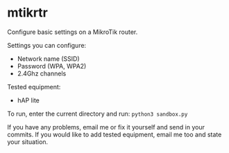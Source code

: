 # mtikrtr
Configure basic settings on a MikroTik router.

Settings you can configure:
  * Network name (SSID)
  * Password (WPA, WPA2)
  * 2.4Ghz channels

Tested equipment:
  * hAP lite

To run, enter the current directory and run:
`python3 sandbox.py`

If you have any problems, email me or fix it yourself and send in your commits.
If you would like to add tested equipment, email me too and state your situation.
